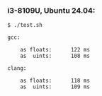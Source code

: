 ### i3-8109U, Ubuntu 24.04:
```
$ ./test.sh

gcc:

	as floats:      122 ms
	as  uints:      108 ms

clang:

	as floats:      118 ms
	as  uints:      109 ms

```
